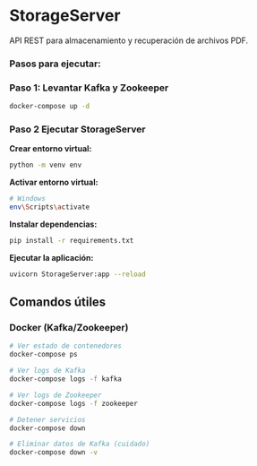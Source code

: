 # StorageServer
API REST para almacenamiento y recuperación de archivos PDF.

### Pasos para ejecutar:

### Paso 1: Levantar Kafka y Zookeeper
```bash
docker-compose up -d
```

### Paso 2 Ejecutar StorageServer

**Crear entorno virtual:**
```bash
python -m venv env
```

**Activar entorno virtual:**
```bash
# Windows
env\Scripts\activate
```

**Instalar dependencias:**
```bash
pip install -r requirements.txt
```

**Ejecutar la aplicación:**
```bash
uvicorn StorageServer:app --reload
```

## Comandos útiles

### Docker (Kafka/Zookeeper)
```bash
# Ver estado de contenedores
docker-compose ps

# Ver logs de Kafka
docker-compose logs -f kafka

# Ver logs de Zookeeper
docker-compose logs -f zookeeper

# Detener servicios
docker-compose down

# Eliminar datos de Kafka (cuidado)
docker-compose down -v
```

